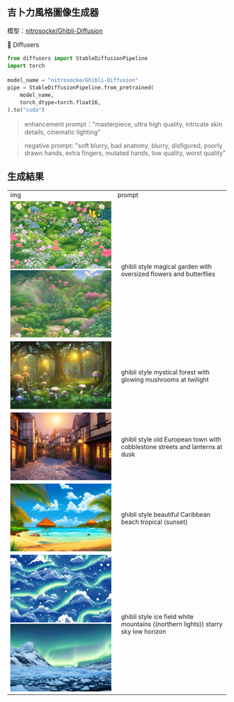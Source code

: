 ## 吉卜力風格圖像生成器
模型：<a href="https://huggingface.co/nitrosocke/Ghibli-Diffusion">nitrosocke/Ghibli-Diffusion</a>

🧨 Diffusers
```python
from diffusers import StableDiffusionPipeline
import torch

model_name = "nitrosocke/Ghibli-Diffusion"
pipe = StableDiffusionPipeline.from_pretrained(
    model_name,
    torch_dtype=torch.float16,
).to("cuda")
```
> enhancement prompt："masterpiece, ultra high quality, intricate skin details, cinematic lighting"

> negative prompt: "soft blurry, bad anatomy, blurry, disfigured, poorly drawn hands, extra fingers, mutated hands, low quality, worst quality"
<h2>生成結果</h2>
<table>
  <tr>
    <td>img
    </td>
    <td>prompt
    </td>
  </tr>
  
  <tr>
    <td>
      <img src="https://github.com/hahaamg/Generative_AI/blob/main/Week11/img/Ghibli-Diffusion%20(1).webp?raw=true" width="300">
      <img src="https://github.com/hahaamg/Generative_AI/blob/main/Week11/img/Ghibli-Diffusion%20(8).webp?raw=true" width="300">
    </td>
    <td style="padding-left: 15px;">
     ghibli style magical garden with oversized flowers and butterflies
    </td>
  </tr>
   <tr>
    <td>
      <img src="https://github.com/hahaamg/Generative_AI/blob/main/Week11/img/Ghibli-Diffusion%20(7).webp?raw=true" width="300">
    </td>
    <td style="padding-left: 15px;">
     ghibli style mystical forest with glowing mushrooms at twilight
    </td>
  </tr>
  <tr>
    <td>
      <img src="https://github.com/hahaamg/Generative_AI/blob/main/Week11/img/Ghibli-Diffusion%20(6).webp?raw=true" width="300">
    </td>
    <td style="padding-left: 15px;">
     ghibli style old European town with cobblestone streets and lanterns at dusk
    </td>
  </tr>
  <tr>
    <td>
       <img src="https://github.com/hahaamg/Generative_AI/blob/main/Week11/img/Ghibli-Diffusion%20(4).webp?raw=true" width="300">
    </td>
    <td style="padding-left: 15px;">
      ghibli style beautiful Caribbean beach tropical (sunset) 
    </td>
  </tr>
  <tr>
    <td>
       <img src="https://github.com/hahaamg/Generative_AI/blob/main/Week11/img/Ghibli-Diffusion%20(2).webp?raw=true" width="300">
       <img src="https://github.com/hahaamg/Generative_AI/blob/main/Week11/img/Ghibli-Diffusion%20(3).webp?raw=true" width="300">
    </td>
    <td style="padding-left: 15px;">
      ghibli style ice field white mountains ((northern lights)) starry sky low horizon
    </td>
  </tr>
</table>
